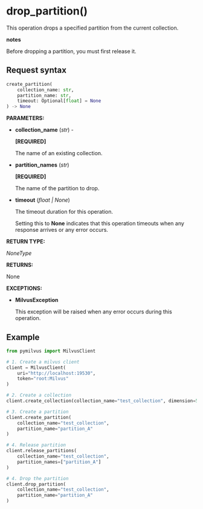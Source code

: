 
# drop_partition()

This operation drops a specified partition from the current collection.

<div class="admonition note">

<p><b>notes</b></p>

<p>Before dropping a partition, you must first release it.</p>

</div>

## Request syntax

```python
create_partition(
    collection_name: str,
    partition_name: str,
    timeout: Optional[float] = None
) -> None
```

__PARAMETERS:__

- __collection_name__ (_str_) -

    __[REQUIRED]__

    The name of an existing collection.

- __partition_names__ (_str_)

    __[REQUIRED]__

    The name of the partition to drop.

- __timeout__ (_float _|_ None_)  

    The timeout duration for this operation. 

    Setting this to __None__ indicates that this operation timeouts when any response arrives or any error occurs.

__RETURN TYPE:__

_NoneType_

__RETURNS:__

None

__EXCEPTIONS:__

- __MilvusException__

    This exception will be raised when any error occurs during this operation.

## Example

```python
from pymilvus import MilvusClient

# 1. Create a milvus client
client = MilvusClient(
    uri="http://localhost:19530",
    token="root:Milvus"
)

# 2. Create a collection
client.create_collection(collection_name="test_collection", dimension=5)

# 3. Create a partition
client.create_partition(
    collection_name="test_collection", 
    partition_name="partition_A"
)

# 4. Release partition
client.release_partitions(
    collection_name="test_collection",
    partition_names=["partition_A"]
)

# 4. Drop the partition
client.drop_partition(
    collection_name="test_collection", 
    partition_name="partition_A"
)
```

